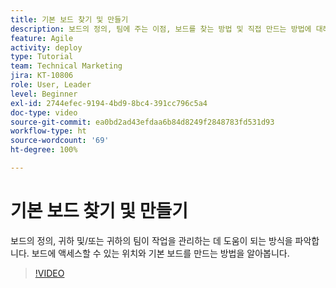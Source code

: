 ```yaml
---
title: 기본 보드 찾기 및 만들기
description: 보드의 정의, 팀에 주는 이점, 보드를 찾는 방법 및 직접 만드는 방법에 대해 알아봅니다.
feature: Agile
activity: deploy
type: Tutorial
team: Technical Marketing
jira: KT-10806
role: User, Leader
level: Beginner
exl-id: 2744efec-9194-4bd9-8bc4-391cc796c5a4
doc-type: video
source-git-commit: ea0bd2ad43efdaa6b84d8249f2848783fd531d93
workflow-type: ht
source-wordcount: '69'
ht-degree: 100%

---
```


# 기본 보드 찾기 및 만들기

보드의 정의, 귀하 및/또는 귀하의 팀이 작업을 관리하는 데 도움이 되는 방식을 파악합니다. 보드에 액세스할 수 있는 위치와 기본 보드를 만드는 방법을 알아봅니다.

>[!VIDEO](https://video.tv.adobe.com/v/346548/?quality=12&learn=on)
